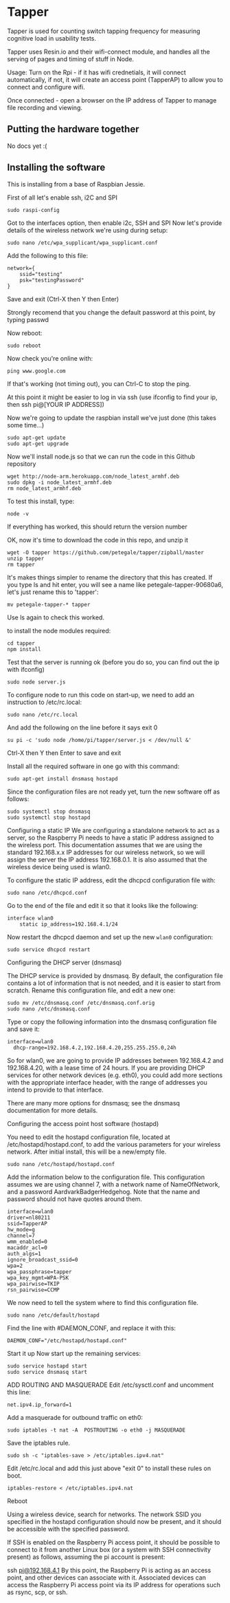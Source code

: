 Tapper
======

Tapper is used for counting switch tapping frequency for measuring cognitive load in usability tests.

Tapper uses Resin.io and their wifi-connect module, and handles all the serving of pages and timing of stuff in Node.

Usage:
Turn on the Rpi - if it has wifi crednetials, it will connect automatically, if not, it will create an access point (TapperAP) to allow you to connect and configure wifi.

Once connected - open a browser on the IP address of Tapper to manage file recording and viewing.

Putting the hardware together
-----------------------------

No docs yet :(

Installing the software
-----------------------

This is installing from a base of Raspbian Jessie.

First of all let's enable ssh, i2C and SPI

```
sudo raspi-config
```
Got to the interfaces option, then enable i2c, SSH and SPI
Now let's provide details of the wireless network we're using during setup:
```
sudo nano /etc/wpa_supplicant/wpa_supplicant.conf
```

Add the following to this file:
```
network={
    ssid="testing"
    psk="testingPassword"
}
```
Save and exit (Ctrl-X then Y then Enter)

Strongly recomend that you change the default password at this point, by typing passwd

Now reboot:
```
sudo reboot
```
Now check you're online with:
```
ping www.google.com
```
If that's working (not timing out), you can Ctrl-C to stop the ping.

At this point it might be easier to log in via ssh (use ifconfig to find your ip, then ssh pi@[YOUR IP ADDRESS])

Now we're going to update the raspbian install we've just done (this takes some time...)

```
sudo apt-get update
sudo apt-get upgrade
```

Now we'll install node.js so that we can run the code in this Github repository

```
wget http://node-arm.herokuapp.com/node_latest_armhf.deb 
sudo dpkg -i node_latest_armhf.deb
rm node_latest_armhf.deb
```

To test this install, type:

```
node -v
```

If everything has worked, this should return the version number

OK, now it's time to download the code in this repo, and unzip it
```
wget -O tapper https://github.com/petegale/tapper/zipball/master
unzip tapper
rm tapper
```
It's makes things simpler to rename the directory that this has created. If you type ls and hit enter, you will see a name like petegale-tapper-90680a6, let's just rename this to 'tapper':
```
mv petegale-tapper-* tapper
```
Use ls again to check this worked.

to install the node modules required:
```
cd tapper
npm install
```

Test that the server is running ok (before you do so, you can find out the ip with ifconfig)
```
sudo node server.js
```


To configure node to run this code on start-up, we need to add an instruction to /etc/rc.local:
```
sudo nano /etc/rc.local
```

And add the following on the line before it says exit 0 

```
su pi -c 'sudo node /home/pi/tapper/server.js < /dev/null &'
```
Ctrl-X then Y then Enter to save and exit


Install all the required software in one go with this command:
```
sudo apt-get install dnsmasq hostapd
```
Since the configuration files are not ready yet, turn the new software off as follows:
```
sudo systemctl stop dnsmasq
sudo systemctl stop hostapd
```

Configuring a static IP
We are configuring a standalone network to act as a server, so the Raspberry Pi needs to have a static IP address assigned to the wireless port. This documentation assumes that we are using the standard 192.168.x.x IP addresses for our wireless network, so we will assign the server the IP address 192.168.0.1. It is also assumed that the wireless device being used is wlan0.

To configure the static IP address, edit the dhcpcd configuration file with:
```
sudo nano /etc/dhcpcd.conf
```
Go to the end of the file and edit it so that it looks like the following:
```
interface wlan0
    static ip_address=192.168.4.1/24
```

Now restart the dhcpcd daemon and set up the new `wlan0` configuration:
```
sudo service dhcpcd restart
```

Configuring the DHCP server (dnsmasq)

The DHCP service is provided by dnsmasq. By default, the configuration file contains a lot of information that is not needed, and it is easier to start from scratch. Rename this configuration file, and edit a new one:
```
sudo mv /etc/dnsmasq.conf /etc/dnsmasq.conf.orig  
sudo nano /etc/dnsmasq.conf
```
Type or copy the following information into the dnsmasq configuration file and save it:
```
interface=wlan0
  dhcp-range=192.168.4.2,192.168.4.20,255.255.255.0,24h
```
So for wlan0, we are going to provide IP addresses between 192.168.4.2 and 192.168.4.20, with a lease time of 24 hours. If you are providing DHCP services for other network devices (e.g. eth0), you could add more sections with the appropriate interface header, with the range of addresses you intend to provide to that interface.

There are many more options for dnsmasq; see the dnsmasq documentation for more details.

Configuring the access point host software (hostapd)

You need to edit the hostapd configuration file, located at /etc/hostapd/hostapd.conf, to add the various parameters for your wireless network. After initial install, this will be a new/empty file.
```
sudo nano /etc/hostapd/hostapd.conf
```
Add the information below to the configuration file. This configuration assumes we are using channel 7, with a network name of NameOfNetwork, and a password AardvarkBadgerHedgehog. Note that the name and password should not have quotes around them.
```
interface=wlan0
driver=nl80211
ssid=TapperAP
hw_mode=g
channel=7
wmm_enabled=0
macaddr_acl=0
auth_algs=1
ignore_broadcast_ssid=0
wpa=2
wpa_passphrase=tapper
wpa_key_mgmt=WPA-PSK
wpa_pairwise=TKIP
rsn_pairwise=CCMP
```
We now need to tell the system where to find this configuration file.
```
sudo nano /etc/default/hostapd
```
Find the line with #DAEMON_CONF, and replace it with this:
```
DAEMON_CONF="/etc/hostapd/hostapd.conf"
```
Start it up
Now start up the remaining services:
```
sudo service hostapd start  
sudo service dnsmasq start
```

ADD ROUTING AND MASQUERADE
Edit /etc/sysctl.conf and uncomment this line:
```
net.ipv4.ip_forward=1
```
Add a masquerade for outbound traffic on eth0:
```
sudo iptables -t nat -A  POSTROUTING -o eth0 -j MASQUERADE
```
Save the iptables rule.
```
sudo sh -c "iptables-save > /etc/iptables.ipv4.nat"
```
Edit /etc/rc.local and add this just above "exit 0" to install these rules on boot.
```
iptables-restore < /etc/iptables.ipv4.nat
```
Reboot

Using a wireless device, search for networks. The network SSID you specified in the hostapd configuration should now be present, and it should be accessible with the specified password.

If SSH is enabled on the Raspberry Pi access point, it should be possible to connect to it from another Linux box (or a system with SSH connectivity present) as follows, assuming the pi account is present:

ssh pi@192.168.4.1
By this point, the Raspberry Pi is acting as an access point, and other devices can associate with it. Associated devices can access the Raspberry Pi access point via its IP address for operations such as rsync, scp, or ssh.